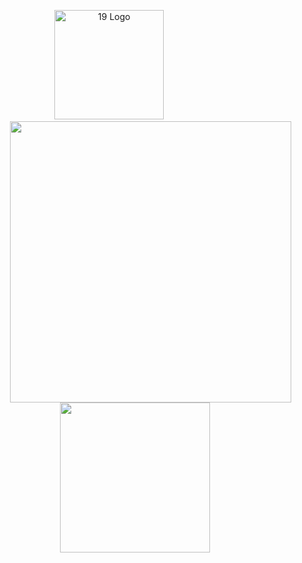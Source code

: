<p align="center">

  <img src="https://land.campus19.be/wp-content/uploads/2024/08/cropped-Design-sans-titre-26.png" alt="19 Logo" width="175" />
  &nbsp;&nbsp;&nbsp;&nbsp;&nbsp;&nbsp;&nbsp;&nbsp;&nbsp;&nbsp;&nbsp;&nbsp;&nbsp;&nbsp;&nbsp;&nbsp;&nbsp;&nbsp;&nbsp;&nbsp;
  <img src="https://leetcard.jacoblin.cool/sdemey00?theme=light" width="450" style="margin-left: 50px;"/>
  <a href="#"><img src="https://github-readme-stats.vercel.app/api/top-langs/?username=TotemaM&layout=compact&theme=dark" width=240 /></a>
</p>



